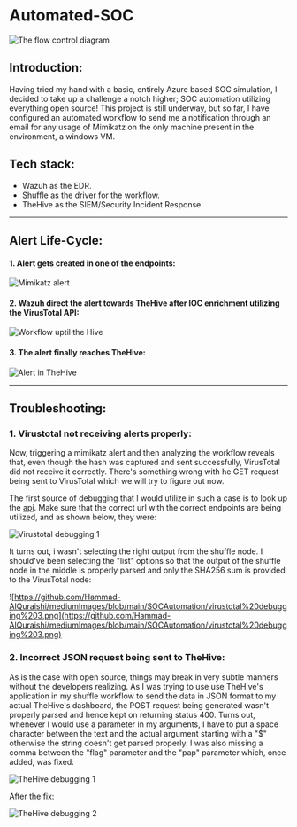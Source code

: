 # Automated-SOC
![The flow control diagram](https://github.com/Hammad-AlQuraishi/mediumImages/blob/main/SOCAutomation/soc%20automation%20flowchart.jpg)

## Introduction:
Having tried my hand with a basic, entirely Azure based SOC simulation, I decided to take up a challenge a notch higher; SOC automation utilizing everything open source! This project is still underway, but so far, I have configured an automated workflow to send me a notification through an email for any usage of Mimikatz on the only machine present in the environment, a windows VM.


## Tech stack:
- Wazuh as the EDR.
- Shuffle as the driver for the workflow.
- TheHive as the SIEM/Security Incident Response.

---

  ## Alert Life-Cycle:
  #### 1. Alert gets created in one of the endpoints:
  
  ![Mimikatz alert](https://github.com/Hammad-AlQuraishi/mediumImages/blob/main/SOCAutomation/mimikatz%20alert.png)

  #### 2. Wazuh direct the alert towards TheHive after IOC enrichment utilizing the VirusTotal API:

  ![Workflow uptil the Hive](https://github.com/Hammad-AlQuraishi/mediumImages/blob/main/SOCAutomation/workflow%20uptil%20theHive.png)

  #### 3. The alert finally reaches TheHive:

  ![Alert in TheHive](https://github.com/Hammad-AlQuraishi/mediumImages/blob/main/SOCAutomation/TheHive%20alerts%20showing%20up..png)


---

## Troubleshooting:

### 1. Virustotal not receiving alerts properly:

Now, triggering a mimikatz alert and then analyzing the workflow reveals that, even though the hash was captured and sent successfully, VirusTotal did not receive it correctly. There's something wrong with he GET request being sent to VirusTotal which we will try to figure out now.

The first source of debugging that I would utilize in such a case is to look up the [api](https://docs.virustotal.com/reference/file-info). Make sure that the correct url with the correct endpoints are being utilized, and as shown below, they were:

![Virustotal debugging 1](https://github.com/Hammad-AlQuraishi/mediumImages/blob/main/SOCAutomation/virustotal%20debugging%202.png)

It turns out, i wasn't selecting the right output from the shuffle node. I should've been selecting the "list" options so that the output of the shuffle node in the middle is properly parsed and only the SHA256 sum is provided to the VirusTotal node:

![https://github.com/Hammad-AlQuraishi/mediumImages/blob/main/SOCAutomation/virustotal%20debugging%203.png](https://github.com/Hammad-AlQuraishi/mediumImages/blob/main/SOCAutomation/virustotal%20debugging%203.png)

### 2. Incorrect JSON request being sent to TheHive:
As is the case with open source, things may break in very subtle manners without the developers realizing. As I was trying to use use TheHive's application in my shuffle workflow to send the data in JSON format to my actual TheHive's dashboard, the POST request being generated wasn't properly parsed and hence kept on returning status 400. Turns out, whenever I would use a parameter in my arguments, I have to put a space character between the text and the actual argument starting with a "$" otherwise the string doesn't get parsed properly. I was also missing a comma between the "flag" parameter and the "pap" parameter which, once added, was fixed.

![TheHive debugging 1](https://github.com/Hammad-AlQuraishi/mediumImages/blob/main/SOCAutomation/TheHive%20debugging.png)

After the fix:

![TheHive debugging 2](https://github.com/Hammad-AlQuraishi/mediumImages/blob/main/SOCAutomation/TheHive%20debugging2.png)


